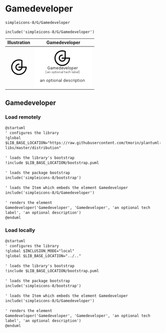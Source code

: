 # Gamedeveloper


```text
simpleicons-8/G/Gamedeveloper
```

```text
include('simpleicons-8/G/Gamedeveloper')
```



| Illustration | Gamedeveloper |
| :---: | :---: |
| ![illustration for Illustration](../../simpleicons-8/G/Gamedeveloper.png) | ![illustration for Gamedeveloper](../../simpleicons-8/G/Gamedeveloper.Local.png) |




## Gamedeveloper

### Load remotely
```plantuml
@startuml
' configures the library
!global $LIB_BASE_LOCATION="https://raw.githubusercontent.com/tmorin/plantuml-libs/master/distribution"

' loads the library's bootstrap
!include $LIB_BASE_LOCATION/bootstrap.puml

' loads the package bootstrap
include('simpleicons-8/bootstrap')

' loads the Item which embeds the element Gamedeveloper
include('simpleicons-8/G/Gamedeveloper')

' renders the element
Gamedeveloper('Gamedeveloper', 'Gamedeveloper', 'an optional tech label', 'an optional description')
@enduml
```

### Load locally
```plantuml
@startuml
' configures the library
!global $INCLUSION_MODE="local"
!global $LIB_BASE_LOCATION="../.."

' loads the library's bootstrap
!include $LIB_BASE_LOCATION/bootstrap.puml

' loads the package bootstrap
include('simpleicons-8/bootstrap')

' loads the Item which embeds the element Gamedeveloper
include('simpleicons-8/G/Gamedeveloper')

' renders the element
Gamedeveloper('Gamedeveloper', 'Gamedeveloper', 'an optional tech label', 'an optional description')
@enduml
```

